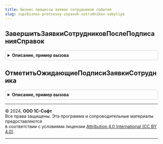 ```yaml
---
title: Бизнес процессы заявок сотрудников события
slug: zup/biznes-protsessy-zayavok-sotrudnikov-sobytiya
---
```



## ЗавершитьЗаявкиСотрудниковПослеПодписанияСправок
<details style="margin: 1em 0; padding: 0.5em; border: 1px solid #ccc; border-radius: 6px;">

<summary style="font-weight: bold; cursor: pointer;">Описание, пример вызова</summary>

```bsl

Процедура ЗавершитьЗаявкиСотрудниковПослеПодписанияСправок() Экспорт
```

Пример вызова
```bsl
БизнесПроцессыЗаявокСотрудниковСобытия.ЗавершитьЗаявкиСотрудниковПослеПодписанияСправок() 
```
</details>

## ОтметитьОжидающиеПодписиЗаявкиСотрудника
<details style="margin: 1em 0; padding: 0.5em; border: 1px solid #ccc; border-radius: 6px;">

<summary style="font-weight: bold; cursor: pointer;">Описание, пример вызова</summary>

```bsl

Процедура ОтметитьОжидающиеПодписиЗаявкиСотрудника(Источник) Экспорт
```

Пример вызова
```bsl
БизнесПроцессыЗаявокСотрудниковСобытия.ОтметитьОжидающиеПодписиЗаявкиСотрудника(Источник) 
```
</details>

---

© 2024, **ООО 1С-Софт**  
Все права защищены. Эта программа и сопроводительные материалы предоставляются  
в соответствии с условиями лицензии [Attribution 4.0 International (CC BY 4.0)](https://creativecommons.org/licenses/by/4.0/legalcode).

---
